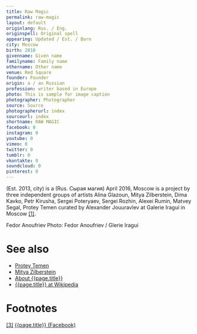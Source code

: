 ```yaml
---
title: Raw Magic
permalink: raw-magic
layout: default
originlang: Rus. / Eng.
originspell: Original spell
appearing: Updated / Est. / Born
city: Moscow
birth: 2018
givenname: Given name
familyname: Family name
othername: Other name
venue: Red Square
founder: Founder
origin: a / an Russian
profession: writer based in Europe
photo: This is sample for image caption
photographer: Photographer
source: Source
photographerurl: index
sourceurl: index
shortname: RAW MAGIC
facebook: 0
instagram: 0
youtube: 0
vimeo: 0
twitter: 0
tumblr: 0
vkontakte: 0
soundcloud: 0
pinterest: 0
---
```


(Est. 2013, city) is a (Rus. Сырая магия) April 2016, Moscow is a project by three independent groups of artists Alina Glazoun, Mitya Zilberstein, Dima Kavko, Petr Kirusha, Sergei Poteryaev, Sergei Rozhin, Alexei Rumin, Matvey Segal, Protey Temen curated by Alexander Jouuravlev at Galerie Iragui in Moscow <span id="a1">[\[1\]](#f1)</span>.


Fedor Anoufriev
Photo: Fedor Anoufriev / Glerie Iragui


# See also

+ [Protey Temen](index)
+ [Mitya Zilberstein](index)
+ [About {{page.title}}](index)
+ [{{page.title}} at Wikipedia](index)

# Footnotes

[[3]](#a3) <span id="f3"></span> [{{page.title}} (Facebook)](index)
